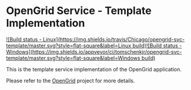 # OpenGrid  Service - Template Implementation

[![Build status - Linux](https://img.shields.io/travis/Chicago/opengrid-svc-template/master.svg?style=flat-square&label=Linux build)](https://travis-ci.org/Chicago/opengrid-svc-template)[![Build status - Windows](https://img.shields.io/appveyor/ci/tomschenkjr/opengrid-svc-template/master.svg?style=flat-square&label=Windows build)](https://ci.appveyor.com/project/tomschenkjr/opengrid-svc-template)

This is the template service implementation of the OpenGrid application.

Please refer to the [OpenGrid](https://github.com/Chicago/opengrid) project for more details.
